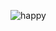 ![happy](https://user-images.githubusercontent.com/50750571/96523635-974aac80-124c-11eb-88fb-034ab970ef53.png)
